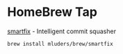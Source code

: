 # HomeBrew Tap

[smartfix](https://github.com/mluders/smartfix) - Intelligent commit squasher

```
brew install mluders/brew/smartfix
```
